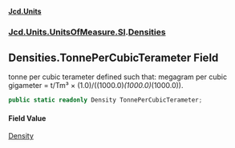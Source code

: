 #### [Jcd.Units](index 'index')
### [Jcd.Units.UnitsOfMeasure.SI](Jcd.Units.UnitsOfMeasure.SI 'Jcd.Units.UnitsOfMeasure.SI').[Densities](Densities 'Jcd.Units.UnitsOfMeasure.SI.Densities')

## Densities.TonnePerCubicTerameter Field

tonne per cubic terameter defined such that: megagram per cubic gigameter = t/Tm³ ×
(1.0)/((1000.0)*(1000.0)*(1000.0)).

```csharp
public static readonly Density TonnePerCubicTerameter;
```

#### Field Value
[Density](Density 'Jcd.Units.UnitTypes.Density')